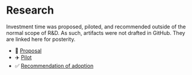 # Research

Investment time was proposed, piloted, and recommended outside of the normal
scope of R&D. As such, artifacts were not drafted in GitHub. They are linked
here for posterity.

- 🤔 [Proposal](https://docs.google.com/document/d/1jt54DjpW-pQdUYPaisVEDz5gAV3aBUHkAL2hFsqz1_0/edit?usp=sharing)
- ✈️ [Pilot](https://docs.google.com/document/d/1lY2qY2X23L8gMiPTRXrUp_f-6AkdTg0saTl3MgzsCWY/edit?usp=sharing)
- ✅ [Recommendation of adoption](https://docs.google.com/document/d/1HXm9r4afnQGgz3CcddryoS2Al-YqU6I__1zuGtqhr3I/edit?usp=sharing)
